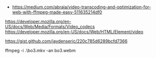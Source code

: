 - https://medium.com/abraia/video-transcoding-and-optimization-for-web-with-ffmpeg-made-easy-511635214df0

https://developer.mozilla.org/en-US/docs/Web/Media/Formats/Video_codecs
https://developer.mozilla.org/en-US/docs/Web/HTML/Element/video

https://gist.github.com/jaydenseric/220c785d6289bcfd7366


ffmpeg -i .\bo3.mkv -an bo3.webm